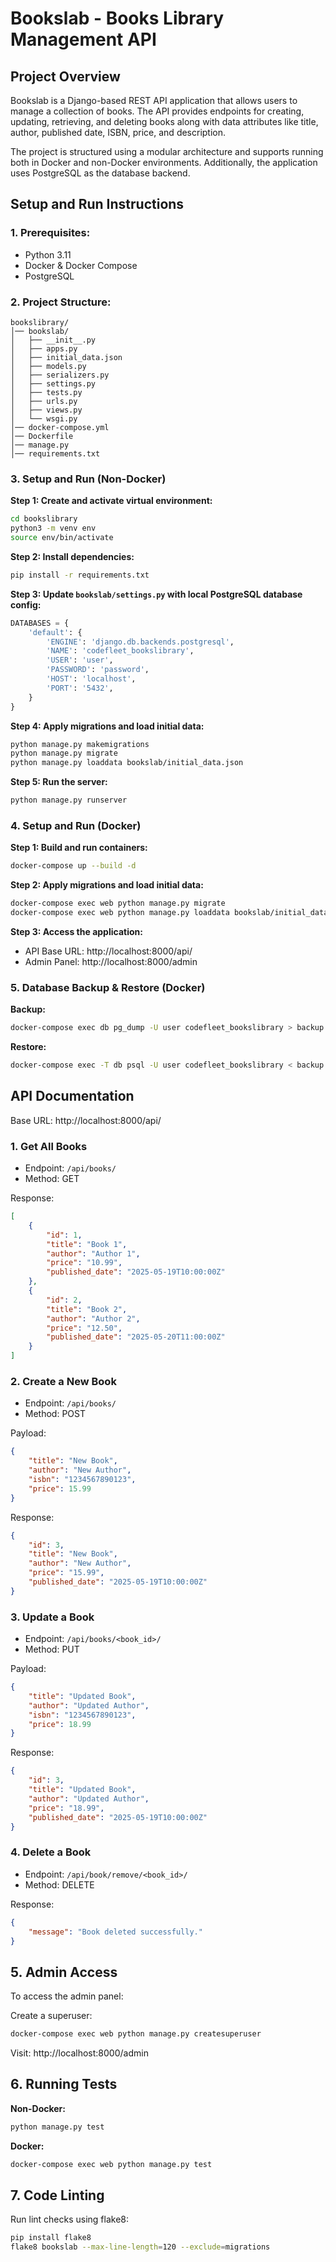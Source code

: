
# Bookslab - Books Library Management API

## Project Overview
Bookslab is a Django-based REST API application that allows users to manage a collection of books. The API provides endpoints for creating, updating, retrieving, and deleting books along with data attributes like title, author, published date, ISBN, price, and description.

The project is structured using a modular architecture and supports running both in Docker and non-Docker environments. Additionally, the application uses PostgreSQL as the database backend.

## Setup and Run Instructions

### 1. Prerequisites:
- Python 3.11
- Docker & Docker Compose
- PostgreSQL

### 2. Project Structure:
```
bookslibrary/
│── bookslab/
│   ├── __init__.py
│   ├── apps.py
│   ├── initial_data.json
│   ├── models.py
│   ├── serializers.py
│   ├── settings.py
│   ├── tests.py
│   ├── urls.py
│   ├── views.py
│   └── wsgi.py
│── docker-compose.yml
│── Dockerfile
│── manage.py
│── requirements.txt
```

### 3. Setup and Run (Non-Docker)

**Step 1: Create and activate virtual environment:**

```bash
cd bookslibrary
python3 -m venv env
source env/bin/activate
```

**Step 2: Install dependencies:**

```bash
pip install -r requirements.txt
```

**Step 3: Update `bookslab/settings.py` with local PostgreSQL database config:**

```python
DATABASES = {
    'default': {
        'ENGINE': 'django.db.backends.postgresql',
        'NAME': 'codefleet_bookslibrary',
        'USER': 'user',
        'PASSWORD': 'password',
        'HOST': 'localhost',
        'PORT': '5432',
    }
}
```

**Step 4: Apply migrations and load initial data:**

```bash
python manage.py makemigrations
python manage.py migrate
python manage.py loaddata bookslab/initial_data.json
```

**Step 5: Run the server:**

```bash
python manage.py runserver
```

### 4. Setup and Run (Docker)

**Step 1: Build and run containers:**

```bash
docker-compose up --build -d
```

**Step 2: Apply migrations and load initial data:**

```bash
docker-compose exec web python manage.py migrate
docker-compose exec web python manage.py loaddata bookslab/initial_data.json
```

**Step 3: Access the application:**

- API Base URL: http://localhost:8000/api/
- Admin Panel: http://localhost:8000/admin

### 5. Database Backup & Restore (Docker)

**Backup:**

```bash
docker-compose exec db pg_dump -U user codefleet_bookslibrary > backup.sql
```

**Restore:**

```bash
docker-compose exec -T db psql -U user codefleet_bookslibrary < backup.sql
```

## API Documentation

Base URL: http://localhost:8000/api/

### 1. Get All Books
- Endpoint: `/api/books/`
- Method: GET

Response:

```json
[
    {
        "id": 1,
        "title": "Book 1",
        "author": "Author 1",
        "price": "10.99",
        "published_date": "2025-05-19T10:00:00Z"
    },
    {
        "id": 2,
        "title": "Book 2",
        "author": "Author 2",
        "price": "12.50",
        "published_date": "2025-05-20T11:00:00Z"
    }
]
```

### 2. Create a New Book
- Endpoint: `/api/books/`
- Method: POST

Payload:

```json
{
    "title": "New Book",
    "author": "New Author",
    "isbn": "1234567890123",
    "price": 15.99
}
```

Response:

```json
{
    "id": 3,
    "title": "New Book",
    "author": "New Author",
    "price": "15.99",
    "published_date": "2025-05-19T10:00:00Z"
}
```

### 3. Update a Book
- Endpoint: `/api/books/<book_id>/`
- Method: PUT

Payload:

```json
{
    "title": "Updated Book",
    "author": "Updated Author",
    "isbn": "1234567890123",
    "price": 18.99
}
```

Response:

```json
{
    "id": 3,
    "title": "Updated Book",
    "author": "Updated Author",
    "price": "18.99",
    "published_date": "2025-05-19T10:00:00Z"
}
```

### 4. Delete a Book
- Endpoint: `/api/book/remove/<book_id>/`
- Method: DELETE

Response:

```json
{
    "message": "Book deleted successfully."
}
```

## 5. Admin Access
To access the admin panel:

Create a superuser:

```bash
docker-compose exec web python manage.py createsuperuser
```

Visit: http://localhost:8000/admin

## 6. Running Tests

**Non-Docker:**

```bash
python manage.py test
```

**Docker:**

```bash
docker-compose exec web python manage.py test
```

## 7. Code Linting
Run lint checks using flake8:

```bash
pip install flake8
flake8 bookslab --max-line-length=120 --exclude=migrations
```